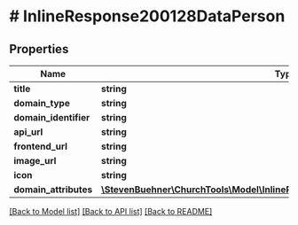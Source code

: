 # # InlineResponse200128DataPerson

## Properties

Name | Type | Description | Notes
------------ | ------------- | ------------- | -------------
**title** | **string** |  |
**domain_type** | **string** |  |
**domain_identifier** | **string** |  |
**api_url** | **string** |  |
**frontend_url** | **string** |  |
**image_url** | **string** |  |
**icon** | **string** |  |
**domain_attributes** | [**\StevenBuehner\ChurchTools\Model\InlineResponse200115PersonDomainAttributes**](InlineResponse200115PersonDomainAttributes.md) |  |

[[Back to Model list]](../../README.md#models) [[Back to API list]](../../README.md#endpoints) [[Back to README]](../../README.md)
